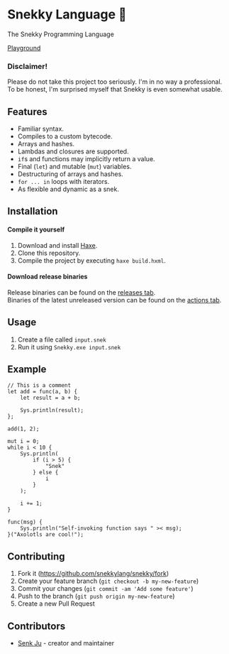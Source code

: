 # Snekky Language 🐍

The Snekky Programming Language

<a href="https://snekky-lang.org">Playground</a>

### Disclaimer!
Please do not take this project too seriously. I'm in no way a professional. To be honest, I'm surprised myself that Snekky is even somewhat usable.

## Features
- Familiar syntax.
- Compiles to a custom bytecode.
- Arrays and hashes.
- Lambdas and closures are supported.
- `if`s and functions may implicitly return a value.
- Final (`let`) and mutable (`mut`) variables.
- Destructuring of arrays and hashes.
- `for ... in` loops with iterators.
- As flexible and dynamic as a snek.

## Installation
#### Compile it yourself
1. Download and install [Haxe](https://haxe.org/).
2. Clone this repository.
3. Compile the project by executing `haxe build.hxml`.

#### Download release binaries
Release binaries can be found on the [releases tab](https://github.com/snekkylang/snekky/releases). \
Binaries of the latest unreleased version can be found on the [actions tab](https://github.com/snekkylang/snekky/actions).

## Usage

1. Create a file called `input.snek`
2. Run it using `Snekky.exe input.snek`

## Example
```
// This is a comment
let add = func(a, b) {
    let result = a + b;

    Sys.println(result);
};

add(1, 2);

mut i = 0;
while i < 10 {
    Sys.println(
        if (i > 5) {
            "Snek"
        } else {
            i
        }
    );

    i += 1;
}

func(msg) {
    Sys.println("Self-invoking function says " >< msg);
}("Axolotls are cool!");
```

## Contributing

1. Fork it (<https://github.com/snekkylang/snekky/fork>)
2. Create your feature branch (`git checkout -b my-new-feature`)
3. Commit your changes (`git commit -am 'Add some feature'`)
4. Push to the branch (`git push origin my-new-feature`)
5. Create a new Pull Request

## Contributors

- [Senk Ju](https://github.com/snekkylang/snekky) - creator and maintainer
